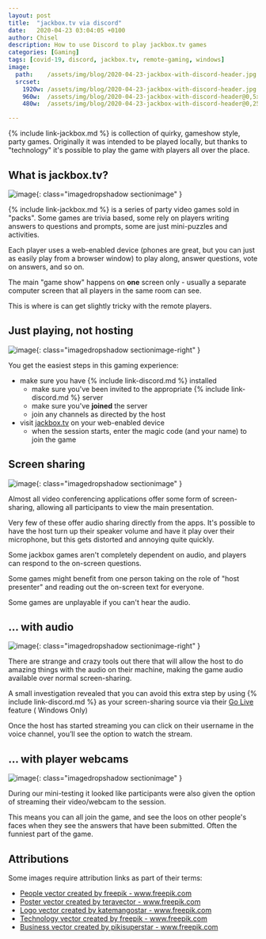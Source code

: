 ```yaml
---
layout: post
title:  "jackbox.tv via discord"
date:   2020-04-23 03:04:05 +0100
author: Chisel
description: How to use Discord to play jackbox.tv games
categories: [Gaming]
tags: [covid-19, discord, jackbox.tv, remote-gaming, windows]
image:
  path:    /assets/img/blog/2020-04-23-jackbox-with-discord-header.jpg
  srcset:
    1920w: /assets/img/blog/2020-04-23-jackbox-with-discord-header.jpg
    960w:  /assets/img/blog/2020-04-23-jackbox-with-discord-header@0,5x.jpg
    480w:  /assets/img/blog/2020-04-23-jackbox-with-discord-header@0,25x.jpg

---
```


{% include link-jackbox.md %} is collection of quirky, gameshow
style, party games. Originally it was intended to be played locally, but thanks
to "technology" it's possible to play the game with players all over the place.

<!--more-->

## What is jackbox.tv?

![image](/assets/img/blog/2020-04-23-jackbox-with-discord/gaming-virtual-reality-3d.jpg){: class="imagedropshadow sectionimage" }

{% include link-jackbox.md %} is a series of party video games
sold in "packs". Some games are trivia based, some rely on players writing
answers to questions and prompts, some are just mini-puzzles and activities.

Each player uses a web-enabled device (phones are great, but you can just as
easily play from a browser window) to play along, answer questions, vote on
answers, and so on.

The main "game show" happens on **one** screen only - usually a separate
computer screen that all players in the same room can see.

This is where is can get slightly tricky with the remote players.

## Just playing, not hosting

![image](/assets/img/blog/2020-04-23-jackbox-with-discord/online-games-concept.jpg){: class="imagedropshadow sectionimage-right" }

You get the easiest steps in this gaming experience:

- make sure you have {% include link-discord.md %} installed
  - make sure you've been invited to the appropriate {% include link-discord.md %} server
  - make sure you've **joined** the server
  - join any channels as directed by the host
- visit [jackbox.tv](https://jackbox.tv) on your web-enabled device
  - when the session starts, enter the magic code (and your name) to join the game


## Screen sharing

![image](/assets/img/blog/2020-04-23-jackbox-with-discord/friends-computer-video-calling.jpg){: class="imagedropshadow sectionimage" }

Almost all video conferencing applications offer some form of screen-sharing,
allowing all participants to view the main presentation.

Very few of these offer audio sharing directly from the apps. It's possible to
have the host turn up their speaker volume and have it play over their
microphone, but this gets distorted and annoying quite quickly.

Some jackbox games aren't completely dependent on audio, and players can
respond to the on-screen questions.

Some games might benefit from one person taking on the role of "host presenter"
and reading out the on-screen text for everyone.

Some games are unplayable if you can't hear the audio.

## ... with audio

![image](/assets/img/blog/2020-04-23-jackbox-with-discord/headphones-radio-microphone-neon-signs-set.jpg){: class="imagedropshadow sectionimage-right" }

There are strange and crazy tools out there that will allow the host to do
amazing things with the audio on their machine, making the game audio available
over normal screen-sharing.

A small investigation revealed that you can avoid this extra step by using
{% include link-discord.md %} as your screen-sharing source via their [Go
Live](https://support.discordapp.com/hc/en-us/articles/360030714312-Stream-your-game-with-Go-Live-)
feature (<i class="fab fa-windows"></i> Windows Only)

Once the host has started streaming you can click on their username in the
voice channel, you’ll see the option to watch the stream.

## ... with player webcams

![image](/assets/img/blog/2020-04-23-jackbox-with-discord/video-conferencing-concept.jpg){: class="imagedropshadow sectionimage" }

During our mini-testing it looked like participants were also given the option
of streaming their video/webcam to the session.

This means you can all join the game, and see the loos on other people's faces
when they see the answers that have been submitted. Often the funniest part of
the game. <i class="fad fa-laugh-squint"></i>

## Attributions

Some images require attribution links as part of their terms:

- <a href="https://www.freepik.com/free-photos-vectors/people">People vector created by freepik - www.freepik.com</a>
- <a href="https://www.freepik.com/free-photos-vectors/poster">Poster vector created by teravector - www.freepik.com</a>
- <a href="https://www.freepik.com/free-photos-vectors/logo">Logo vector created by katemangostar - www.freepik.com</a>
- <a href="https://www.freepik.com/free-photos-vectors/technology">Technology vector created by freepik - www.freepik.com</a>
- <a href="https://www.freepik.com/free-photos-vectors/business">Business vector created by pikisuperstar - www.freepik.com</a>
